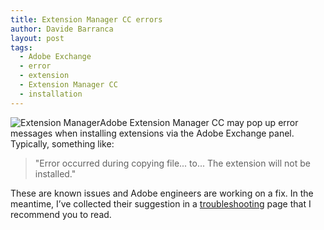 ```yaml
---
title: Extension Manager CC errors
author: Davide Barranca
layout: post
tags:
  - Adobe Exchange
  - error
  - extension
  - Extension Manager CC
  - installation
---
```

![Extension Manager][a]Adobe Extension Manager CC may pop up error messages when installing extensions via the Adobe Exchange panel. Typically, something like:
> "Error occurred during copying file... to... The extension will not be installed."

These are known issues and Adobe engineers are working on a fix. In the meantime, I’ve collected their suggestion in a [troubleshooting][1] page that I recommend you to read.

[a]: {{site.baseurl}}/news/images/ExtensionManager.png "Extension Manager"
[1]: http://www.davidebarranca.com/2013/06/adobe-extension-manager-cc-and-exchange-issues/ "Troubleshooting"